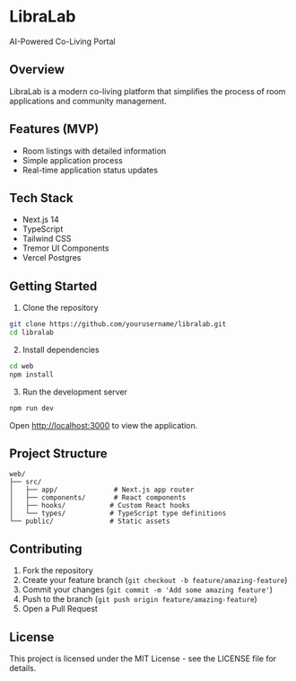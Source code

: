 # LibraLab

AI-Powered Co-Living Portal

## Overview

LibraLab is a modern co-living platform that simplifies the process of room applications and community management.

## Features (MVP)

- Room listings with detailed information
- Simple application process
- Real-time application status updates

## Tech Stack

- Next.js 14
- TypeScript
- Tailwind CSS
- Tremor UI Components
- Vercel Postgres

## Getting Started

1. Clone the repository
```bash
git clone https://github.com/yourusername/libralab.git
cd libralab
```

2. Install dependencies
```bash
cd web
npm install
```

3. Run the development server
```bash
npm run dev
```

Open [http://localhost:3000](http://localhost:3000) to view the application.

## Project Structure

```
web/
├── src/
│   ├── app/              # Next.js app router
│   ├── components/       # React components
│   ├── hooks/           # Custom React hooks
│   └── types/           # TypeScript type definitions
└── public/              # Static assets
```

## Contributing

1. Fork the repository
2. Create your feature branch (`git checkout -b feature/amazing-feature`)
3. Commit your changes (`git commit -m 'Add some amazing feature'`)
4. Push to the branch (`git push origin feature/amazing-feature`)
5. Open a Pull Request

## License

This project is licensed under the MIT License - see the LICENSE file for details.
